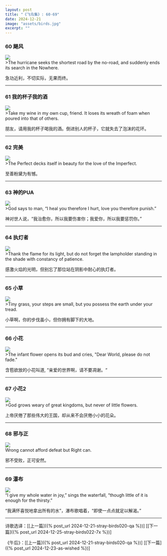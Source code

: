 ```yaml
---
layout: post
title: "《飞鸟集》: 60-69"
date: 2024-12-21
image: "assets/birds.jpg"
excerpt: ""
---
```



### 60 飓风

<img src="/assets/hurricane.jpg"/>
<br>
>The hurricane seeks the shortest road by the no-road, and suddenly ends its search in the Nowhere.

急功近利，不切实际，无果而终。

---

### 61 我的杯子我的酒

<img src="/assets/wine.jpg"/>
<br>
>Take my wine in my own cup, friend. It loses its wreath of foam when poured into that of others.

朋友，请用我的杯子喝我的酒。倒进别人的杯子，它就失去了泡沫的花环。

---

### 62 完美

<img src="/assets/perfect.jpg"/>
<br>
>The Perfect decks itself in beauty for the love of the Imperfect.

至善粉黛为有憾。

---

### 63 神的PUA

<img src="/assets/road-to-god.jpg"/>
<br>
>God says to man, “I heal you therefore I hurt, love you therefore punish.”

神对世人说，“我治愈你，所以我要伤害你；我爱你，所以我要惩罚你。”

---

### 64 执灯者

<img src="/assets/flame-and-lamp.jpg"/>
<br>
>Thank the flame for its light, but do not forget the lampholder standing in the shade with constancy of patience.

感激火焰的光明，但别忘了那位站在阴影中耐心的执灯者。

---

### 65 小草 

<img src="/assets/tiny_grass.jpg"/>
<br>
>Tiny grass, your steps are small, but you possess the earth under your tread.

小草啊，你的步伐虽小，但你拥有脚下的大地。

---


### 66 小花 

<img src="/assets/little_girl.jpg"/>
<br>
>The infant flower opens its bud and cries, "Dear World, please do not fade."
 
含苞欲放的小花叫道, “亲爱的世界啊，请不要凋谢。“

---

### 67 小花2

<img src="/assets/flower_and_castle.jpg"/>
<br>
>God grows weary of great kingdoms, but never of little flowers.

上帝厌倦了那些伟大的王国，却从来不会厌倦小小的花朵。

---


### 68 邪与正

<img src="/assets/right.jpg"/>
<br>
Wrong cannot afford defeat but Right can.

邪不受败，正可安然。

---

### 69 瀑布

<img src="/assets/water-fall.jpg"/>
<br>
“I give my whole water in joy,” sings the waterfall, “though little of it is enough for the thirsty.”

“我满怀喜悦地拿出所有的水”，瀑布歌唱着，“即使一点点就足以解渴。”

----

诗歌选译：\[[上一篇]({% post_url 2024-12-21-stray-birds020-qa %})\] \[[下一篇]({% post_url 2024-12-25-stray-birds022-7x %})\] 

《午后》：\[[上一篇]({% post_url 2024-12-21-stray-birds020-qa %})\] \[[下一篇]({% post_url 2024-12-23-as-wished %})\] 
